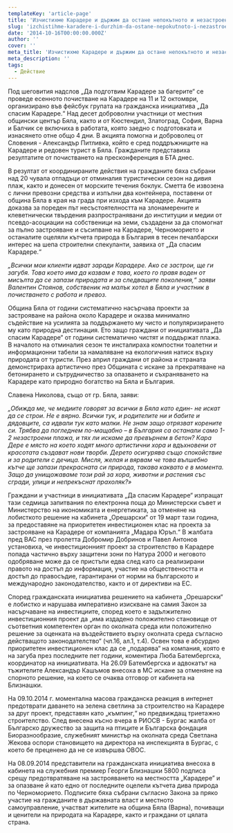 ```yaml
---
templateKey: 'article-page'
title: 'Изчистихме Карадере и държим да остане непокътното и незастроено!'
slug: 'izchistihme-karadere-i-durzhim-da-ostane-nepokutnoto-i-nezastroeno!'
date: '2014-10-16T00:00:00.000Z'
author: ''
cover: ''
meta_title: 'Изчистихме Карадере и държим да остане непокътното и незастроено!'
meta_description: ''
tags:
  - Действие
---
```


Под шеговития надслов „Да подготвим Карадере за багерите“ се проведе есенното почистване на Карадере на 11 и 12 октомври, организирано във фейсбук групата на гражданска инициатива „Да спасим Карадере.“ Над десет доброволни участници от местния общински център Бяла, както и от Кюстендил, Златоград, София, Варна и Балчик се включиха в работата, която заедно с подготовката и изнасянето отне общо 4 дни. В акцията помогна и доброволец от Словения - Александър Питливка, който е сред поддръжниците на Карадере и редовен турист в Бяла. Гражданите представиха резултатите от почистването на пресконференция в БТА днес.

В резултат от координираните действия на гражданите бяха събрани над 20 чувала отпадъци от отминалия туристически сезон на дивия плаж, както и донесен от морските течения боклук. Сметта бе извозена с лични превозни средства и изпълни два контейнера, поставени от община Бяла в края на града при изхода към Карадере. Акцията доказва за пореден път несъстоятелността на злонамерените и клеветнически твърдения разпространявани до институции и медии от псевдо-асоциации на собственици на земи, създадени за да спомогнат за пълно застрояване и съсипване на Карадере, Черноморието и останалите оцеляли кътчета природа в България в тесен печалбарски интерес на шепа строителни спекуланти, заявиха от „Да спасим Карадере.“

_„Всички мои клиенти идват заради Карадере. Ако се застрои, ще ги загубя. Това което има да казвам е това, което го правя воден от мисълта да се запази природата и за следващите поколения,“ заяви Валентин Стоянов, собственик на малък хотел в Бяла и участник в почистването с работа и превоз._

Община Бяла от години систематично насърчава проекти за застрояване на района около Карадере и оказва минимално съдействие на усилията за поддържането му чисто и популяризирането му като природна дестинация. Ето защо граждани от инициативата „Да спасим Карадере“ от години систематично чистят и поддържат плажа. В началото на отминалия сезон те инсталираха компостни тоалетни и информационни табели за намаляване на екологичния натиск върху природата от туристи. През април граждани от района и страната демонстрираха артистично през Общината с искане за прекратяване на бетонирането и сътрудничество за опазването и съхраняването на Карадере като природно богатство на Бяла и България.

Славена Николова, също от гр. Бяла, заяви:

_„Обижда ме, че медиите говорят за всички в Бяла като един- не искат да се строи. Не е вярно. Всички тук, и родителите ни и бабите и дядовците, са идвали тук като малки. Не знам защо отрязват корените си. Трябва да погледнем по-мащабно – в България са останали само 1-2 незастроени плажа, и тях ли искаме да превърнем в бетон? Кара Дере е място на което ходят много артистични хора и вдъхновени от красотата създават нови творби. Дерето осигурява също спокойствие и за родители с дечица. Мисля, желая и вярвам че това вълшебно кътче ще запази прекрасната си природа, такава каквато е в момента. Защо да унищожаваме този рай за хора, животни и растения със сгради, улици и непрекъснат прахоляк?»_

Граждани и участници в инициативата „Да спасим Карадере“ изпращат тази седмица запитвания по електронна поща до Министерски съвет и Министерство на икономиката и енергетиката, за отменяне на лобисткото решение на кабинета „Орешарски“ от 19 март тази година, за предоставяне на приоритетен инвестиционен клас на проекта за застрояване на Карадере от компанията „Мадара Юръп.“ В жалбата пред ВАС през пролетта Добромир Добринов и Павел Антонов установиха, че инвестиционният проект за строителство в Карадере попада частично върху защитени зони по Натура 2000 и неговото одобряване може да се пристъпи едва след като са реализирани правото на достъп до информация, участие на обществеността и достъп до правосъдие, гарантирани от норми на българското и международно законодателство, както и от директиви на ЕС.

Според гражданската инициатива решението на кабинета „Орешарски“ е лобистко и нарушава императивно изискване на самия Закон за насърчаване на инвестициите, според което е задължително инвестиционния проект да „има издадено положително становище от съответния компетентен орган по околната среда или положително решение за оценката на въздействието върху околната среда съгласно действащото законодателство“ (чл.16, ал.1, т.4). Освен това е абсурдно приоритетен инвестиционен клас да се „подарява“ на компания, която е на загуба през последните пет години, коментира Люба Батембергска, координатор на инициативата. На 26.09 Батембергска и адвокатът на тъжителите Александър Кашъмов внесоха в МС искане за отменяне на спорното решение, на което се очаква отговор от кабинета на Близнашки.

На 09.10.2014 г. моментална масова гражданска реакция в интернет предотврати даването на зелена светлина за строителство на Карадере за друг проект, представян като „къмпинг,“ но предвиждащ триетажно строителство. След внесена късно вчера в РИОСВ - Бургас жалба от Българско дружество за защита на птиците и Българска фондация Биоразнообразие, служебният министър на околната среда Светлана Жекова оспори становището на директора на инспекцията в Бургас, с което бе преценено да не се извършва ОВОС.

На 08.09.2014 представители на гражданската инициатива внесоха в кабинета на служебния премиер Георги Близнашки 5800 подписа срещу предотвратяване на застрояването на местността „Карадере” и за опазване й като едно от последните оцелели кътчета дива природа по Черноморието. Подписите бяха събрани съгласно Закона за пряко участие на гражданите в държавната власт и местното самоуправление, участват жителите на община Бяла (Варна), почиващи и ценители на природата на Карадере, както и граждани от цялата страна.
